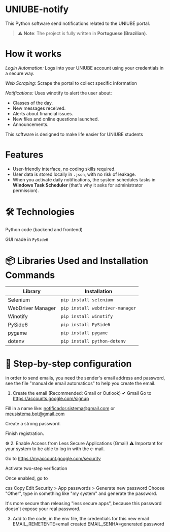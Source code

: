 # UNIUBE-notify

This Python software send notifications related to the UNIUBE portal. 

> ⚠️ **Note**: The project is fully written in **Portuguese (Brazilian)**.

# How it works
*Login Automation:* Logs into your UNIUBE account using your credentials in a secure way.

*Web Scraping:* Scrape the portal to collect specific information

*Notifications:* Uses winotify to alert the user about:
- Classes of the day.
- New messages received.
- Alerts about financial issues.
- New files and online questions launched.
- Announcements.

This software is designed to make life easier for UNIUBE students

# Features
- User-friendly interface, no coding skills required.
- User data is stored locally in `.json`, with no risk of leakage.
- When you activate daily notifications, the system schedules tasks in **Windows Task Scheduler** (that's why it asks for administrator permission).


# 🛠️ Technologies
Python code (backend and frontend)

GUI made in `PySide6`

# 📦 Libraries Used and Installation Commands
| Library | Installation |
|--------------------|----------------------------------|
| Selenium | `pip install selenium` |
| WebDriver Manager | `pip install webdriver-manager` |
| Winotify | `pip install winotify` |
| PySide6 | `pip install PySide6` |
| pygame | `pip install pygame` |
| dotenv | `pip install python-dotenv` |

# 📌 Step-by-step configuration

in order to send emails, you need the sender's email address and password, see the file "manual de email automaticos" to help you create the email.

1. Create the email (Recommended: Gmail or Outlook)
✔ Gmail
Go to https://accounts.google.com/signup

Fill in a name like:
notificador.sistema@gmail.com or meusistema.bot@gmail.com

Create a strong password.

Finish registration.

⚙️ 2. Enable Access from Less Secure Applications (Gmail)
⚠️ Important for your system to be able to log in with the e-mail.

Go to https://myaccount.google.com/security

Activate two-step verification

Once enabled, go to

css
Copy
Edit
Security > App passwords > Generate new password
Choose "Other", type in something like "my system" and generate the password.

It's more secure than releasing "less secure apps", because this password doesn't expose your real password.

3. Add to the code, in the env file, the credentials for this new email
EMAIL_REMETENTE=email created
EMAIL_SENHA=generated password

